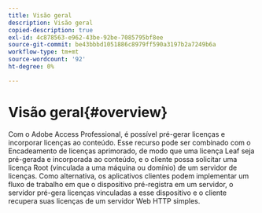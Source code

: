 ```yaml
---
title: Visão geral
description: Visão geral
copied-description: true
exl-id: 4c878563-e962-43be-92be-7085795bf8ee
source-git-commit: be43bbbd1051886c8979ff590a3197b2a7249b6a
workflow-type: tm+mt
source-wordcount: '92'
ht-degree: 0%

---
```


# Visão geral{#overview}

Com o Adobe Access Professional, é possível pré-gerar licenças e incorporar licenças ao conteúdo. Esse recurso pode ser combinado com o Encadeamento de licenças aprimorado, de modo que uma licença Leaf seja pré-gerada e incorporada ao conteúdo, e o cliente possa solicitar uma licença Root (vinculada a uma máquina ou domínio) de um servidor de licenças. Como alternativa, os aplicativos clientes podem implementar um fluxo de trabalho em que o dispositivo pré-registra em um servidor, o servidor pré-gera licenças vinculadas a esse dispositivo e o cliente recupera suas licenças de um servidor Web HTTP simples.
